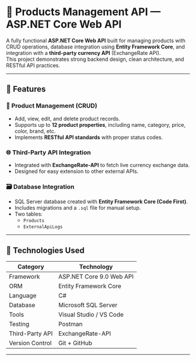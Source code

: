 # 🛒 Products Management API — ASP.NET Core Web API

A fully functional **ASP.NET Core Web API** built for managing products with CRUD operations, database integration using **Entity Framework Core**, and integration with a **third-party currency API** (ExchangeRate API).  
This project demonstrates strong backend design, clean architecture, and RESTful API practices.

---

## 🚀 Features

### 🧩 Product Management (CRUD)
- Add, view, edit, and delete product records.
- Supports up to **12 product properties**, including name, category, price, color, brand, etc.
- Implements **RESTful API standards** with proper status codes.

### 🌐 Third-Party API Integration
- Integrated with **ExchangeRate-API** to fetch live currency exchange data.
- Designed for easy extension to other external APIs.

### 🗃️ Database Integration
- SQL Server database created with **Entity Framework Core (Code First)**.
- Includes migrations and a `.sql` file for manual setup.
- Two tables:
  - `Products`
  - `ExternalApiLogs`

---

## 🧱 Technologies Used

| Category | Technology |
|-----------|-------------|
| Framework | ASP.NET Core 9.0 Web API |
| ORM | Entity Framework Core |
| Language | C# |
| Database | Microsoft SQL Server |
| Tools | Visual Studio / VS Code |
| Testing | Postman |
| Third-Party API | ExchangeRate-API |
| Version Control | Git + GitHub |

---
